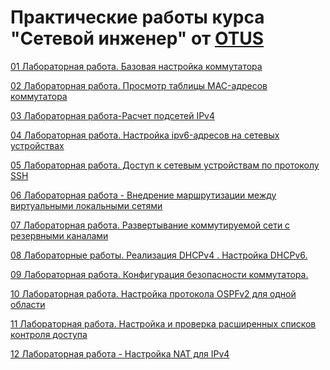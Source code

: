 # Практические работы курса "Сетевой инженер" от [OTUS](https://otus.ru/)

[01 Лабораторная работа. Базовая настройка коммутатора](01/)<br/>

[02 Лабораторная работа. Просмотр таблицы MAC-адресов коммутатора](02/)<br/>

[03 Лабораторная работа-Расчет подсетей IPv4](03/)<br/>

[04 Лабораторная работа. Настройка ipv6-адресов на сетевых устройствах](04/)<br/>

[05 Лабораторная работа. Доступ к сетевым устройствам по протоколу SSH](05/)<br/>


[06 Лабораторная работа - Внедрение маршрутизации между виртуальными локальными сетями](06/)<br/>

[07 Лабораторная работа. Развертывание коммутируемой сети с резервными каналами](07/)<br/>

[08 Лабораторные работы. Реализация DHCPv4 . Настройка DHCPv6.](08/)<br/>

[09 Лабораторная работа. Конфигурация безопасности коммутатора.](09/readme.md)<br/>

[10 Лабораторная работа. Настройка протокола OSPFv2 для одной области](10/readme.md)<br/>

[11 Лабораторная работа. Настройка и проверка расширенных списков контроля доступа](11/readme.md)<br/>

[ 12 Лабораторная работа - Настройка NAT для IPv4](12/readme.md)<br/>



